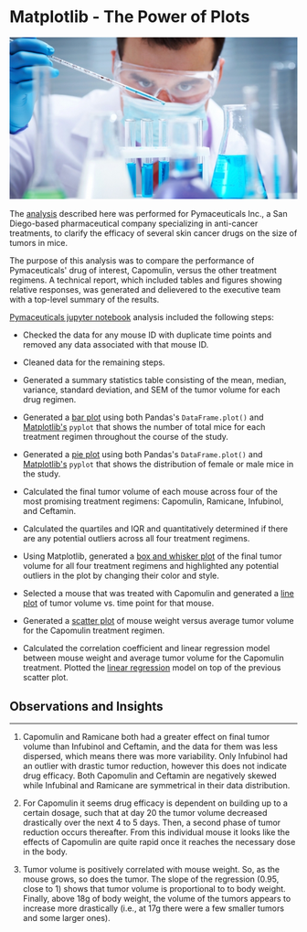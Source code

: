 # Matplotlib - The Power of Plots
![Lab](https://github.com/Chahnaz-Kbaisi/Python-Matplotlib-Pymaceuticals/blob/main/Images/Laboratory.jpg)


The [analysis](https://github.com/Chahnaz-Kbaisi/Python-Matplotlib-Pymaceuticals/tree/main/Pymaceuticals) described here was performed for Pymaceuticals Inc., a San Diego-based pharmaceutical company specializing in anti-cancer treatments, to clarify the efficacy of several skin cancer drugs on the size of tumors in mice. 

The purpose of this analysis was to compare the performance of Pymaceuticals' drug of interest, Capomulin, versus the other treatment regimens. A technical report, which included tables and figures showing relative responses, was generated and delievered to the executive team with a top-level summary of the results.

[Pymaceuticals jupyter notebook](https://github.com/Chahnaz-Kbaisi/Python-Matplotlib-Pymaceuticals/blob/main/Pymaceuticals/pymaceuticals.ipynb) analysis included the following steps: 

* Checked the data for any mouse ID with duplicate time points and removed any data associated with that mouse ID.

* Cleaned data for the remaining steps.

* Generated a summary statistics table consisting of the mean, median, variance, standard deviation, and SEM of the tumor volume for each drug regimen.

* Generated a [bar plot](https://github.com/Chahnaz-Kbaisi/Python-Matplotlib-Pymaceuticals/blob/main/Images/pandas_bar_plot.png) using both Pandas's `DataFrame.plot()` and [Matplotlib's](https://github.com/Chahnaz-Kbaisi/Python-Matplotlib-Pymaceuticals/blob/main/Images/pyplot_bar_plot.png) `pyplot` that shows the number of total mice for each treatment regimen throughout the course of the study.

* Generated a [pie plot](https://github.com/Chahnaz-Kbaisi/Python-Matplotlib-Pymaceuticals/blob/main/Images/pie_plot_pandas.png) using both Pandas's `DataFrame.plot()` and [Matplotlib's](https://github.com/Chahnaz-Kbaisi/Python-Matplotlib-Pymaceuticals/blob/main/Images/pie_plot_pyplot.png) `pyplot` that shows the distribution of female or male mice in the study.


* Calculated the final tumor volume of each mouse across four of the most promising treatment regimens: Capomulin, Ramicane, Infubinol, and Ceftamin. 

* Calculated the quartiles and IQR and quantitatively determined if there are any potential outliers across all four treatment regimens.

* Using Matplotlib, generated a [box and whisker plot](https://github.com/Chahnaz-Kbaisi/Python-Matplotlib-Pymaceuticals/blob/main/Images/final_tumor_reg_box.png) of the final tumor volume for all four treatment regimens and highlighted any potential outliers in the plot by changing their color and style.

* Selected a mouse that was treated with Capomulin and generated a [line plot](https://github.com/Chahnaz-Kbaisi/Python-Matplotlib-Pymaceuticals/blob/main/Images/capomulin_l509_line.png) of tumor volume vs. time point for that mouse.

* Generated a [scatter plot](https://github.com/Chahnaz-Kbaisi/Python-Matplotlib-Pymaceuticals/blob/main/Images/tumor_weight_scatter.png) of mouse weight versus average tumor volume for the Capomulin treatment regimen.

* Calculated the correlation coefficient and linear regression model between mouse weight and average tumor volume for the Capomulin treatment. Plotted the [linear regression](https://github.com/Chahnaz-Kbaisi/Python-Matplotlib-Pymaceuticals/blob/main/Images/linear_regression.png) model on top of the previous scatter plot.


## Observations and Insights
***
1. Capomulin and Ramicane both had a greater effect on final tumor volume than Infubinol and Ceftamin, and the data for them was less dispersed, which means there was more variability. Only Infubinol had an outlier with drastic tumor reduction, however this does not indicate drug efficacy. Both Capomulin and Ceftamin are negatively skewed while Infubinal and Ramicane are symmetrical in their data distribution.  

2. For Capomulin it seems drug efficacy is dependent on building up to a certain dosage, such that at day 20 the tumor volume decreased drastically over the next 4 to 5 days. Then, a second phase of tumor reduction occurs thereafter. From this individual mouse it looks like the effects of Capomulin are quite rapid once it reaches the necessary dose in the body. 

3. Tumor volume is positively correlated with mouse weight. So, as the mouse grows, so does the tumor. The slope of the regression (0.95, close to 1) shows that tumor volume is proportional to to body weight. Finally, above 18g of body weight, the volume of the tumors appears to increase more drastically (i.e., at 17g there were a few smaller tumors and some larger ones).

